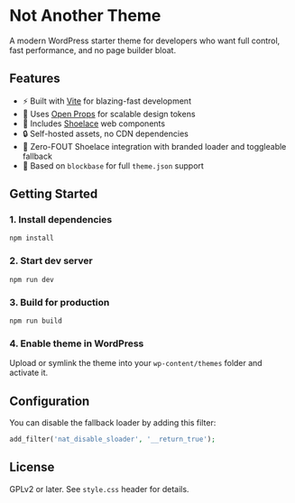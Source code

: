 # Not Another Theme

A modern WordPress starter theme for developers who want full control, fast performance, and no page builder bloat.

## Features

- ⚡ Built with [Vite](https://vitejs.dev/) for blazing-fast development
- 🎨 Uses [Open Props](https://open-props.style/) for scalable design tokens
- 🧩 Includes [Shoelace](https://shoelace.style/) web components
- 🔒 Self-hosted assets, no CDN dependencies
- 🧼 Zero-FOUT Shoelace integration with branded loader and toggleable fallback
- 🧱 Based on `blockbase` for full `theme.json` support

## Getting Started

### 1. Install dependencies

```
npm install
```

### 2. Start dev server

```
npm run dev
```

### 3. Build for production

```
npm run build
```

### 4. Enable theme in WordPress

Upload or symlink the theme into your `wp-content/themes` folder and activate it.

## Configuration

You can disable the fallback loader by adding this filter:

```php
add_filter('nat_disable_sloader', '__return_true');
```

## License

GPLv2 or later. See `style.css` header for details.